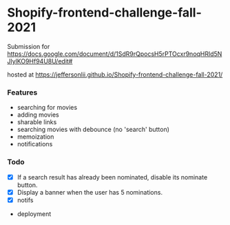 # Shopify-frontend-challenge-fall-2021

Submission for https://docs.google.com/document/d/1SdR9rQpocsH5rPTOcxr9noqHRld5NJlylKO9Hf94U8U/edit#

hosted at https://jeffersonlii.github.io/Shopify-frontend-challenge-fall-2021/
### Features

-   searching for movies
-   adding movies
-   sharable links
-   searching movies with debounce (no 'search' button)
-   memoization
-   notifications

### Todo

-   [x] If a search result has already been nominated, disable its nominate button.
-   [x] Display a banner when the user has 5 nominations.
-   [x] notifs
-   deployment
